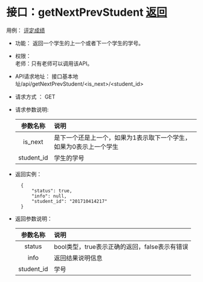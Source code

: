 # 接口：getNextPrevStudent  [返回](../README.md)
用例： [评定成绩](../用例/评定成绩.md)

- 功能：
    返回一个学生的上一个或者下一个学生的学号。
    
- 权限：    
    老师：只有老师可以调用该API。
    
- API请求地址： 
    接口基本地址/api/getNextPrevStudent/<is_next>/<student_id>

- 请求方式 ：
    GET

- 请求参数说明:        

  |参数名称|说明|
  |:---------:|:--------------------------------------------------------|
  |is_next|是下一个还是上一个，如果为1表示取下一个学生，如果为0表示上一个学生|
  |student_id|学生的学号|
    
- 返回实例：

        {         
            "status": true,
            "info": null,    
            "student_id": "201710414217"
        }
 
- 返回参数说明：    
 
  |参数名称|说明|
  |:---------:|:--------------------------------------------------------|      
  |status|bool类型，true表示正确的返回，false表示有错误|
  |info|返回结果说明信息|
  |student_id|学号|
